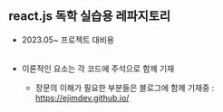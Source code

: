 ## react.js 독학 실습용 레파지토리

- 2023.05~ 프로젝트 대비용<br><br>

- 이론적인 요소는 각 코드에 주석으로 함께 기재
  - 장문의 이해가 필요한 부분들은 블로그에 함께 기재중 : https://ejimdev.github.io/
